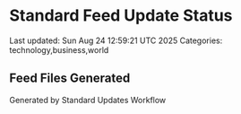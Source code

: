 # Standard Feed Update Status
Last updated: Sun Aug 24 12:59:21 UTC 2025
Categories: technology,business,world

## Feed Files Generated

Generated by Standard Updates Workflow
